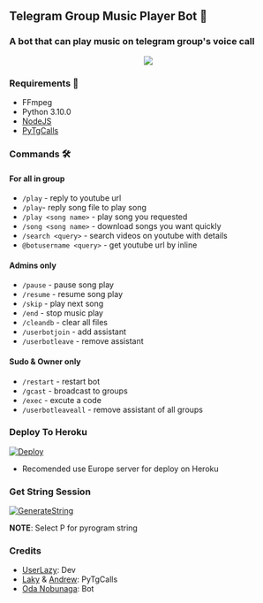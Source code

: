 <h2 align="centre">Telegram Group Music Player Bot 🎵</h2>

### A bot that can play music on telegram group's voice call

<p align="center">
  <img src="https://telegra.ph/file/e8da463b841d344854539.png">
</p>

<h3>Requirements 📝</h3>

- FFmpeg
- Python 3.10.0
- [NodeJS](https://nodesource.com/)
- [PyTgCalls](https://github.com/pytgcalls/pytgcalls)

### Commands 🛠
#### For all in group
- `/play` - reply to youtube url
- `/play`- reply song file to play song
- `/play <song name>` - play song you requested
- `/song <song name>` - download songs you want quickly
- `/search <query>` - search videos on youtube with details
- `@botusername <query>` - get youtube url by inline

#### Admins only
- `/pause` - pause song play
- `/resume` - resume song play
- `/skip` - play next song
- `/end` - stop music play
- `/cleandb` - clear all files
- `/userbotjoin` - add assistant
- `/userbotleave` - remove assistant

#### Sudo & Owner only
- `/restart` - restart bot
- `/gcast` - broadcast to groups
- `/exec` - excute a code
- `/userbotleaveall` - remove assistant of all groups

### Deploy To Heroku</h4>

[![Deploy](https://www.herokucdn.com/deploy/button.svg)](https://heroku.com/deploy?template=https://github.com/UserLazy/Oda-Music/tree/san)

+ Recomended use Europe server for deploy on Heroku

### Get String Session</h5>
[![GenerateString](https://img.shields.io/badge/repl.it-generateString-yellowgreen)](http://replit.com/@UserLazy/UserLazyString)

**NOTE**: Select P for pyrogram string

### Credits
- [UserLazy](https://github.com/UserLazy): Dev
- [Laky](https://github.com/Laky-64) & [Andrew](https://github.com/AndrewLaneX): PyTgCalls
- [Oda Nobunaga](https://t.me/OdaRobot): Bot
